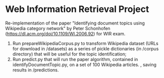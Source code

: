 # Web Information Retrieval Project
Re-implementation of the paper "Identifying document topics using Wikipedia category network" by Peter Schonhofen (https://dl.acm.org/doi/10.1109/WI.2006.92) for WIR exam.

1) Run prepareWikipediaCorpus.py to transform Wikipedia dataset (URLs for download in /datasets) as a series of pickle dictionaries (in /corpus directory) that will be useful for the topic identification;
2) Run predict.py that will run the paper algorithm, contained in identifyDocumentTopic.py, on a set of 100 Wikipedia articles.
, saving results in /predictions.
